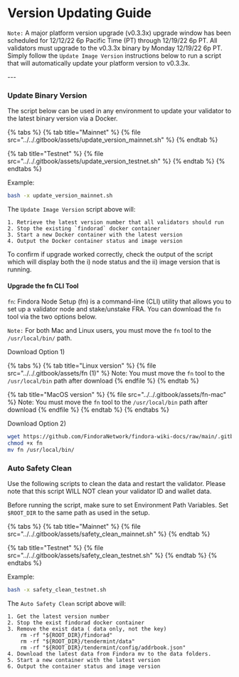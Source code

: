 # Version Updating Guide

`Note:` A major platform version upgrade (v0.3.3x) upgrade window has been scheduled for 12/12/22 6p Pacific Time (PT) through 12/19/22 6p PT. All validators must upgrade to the v0.3.3x binary by Monday 12/19/22 6p PT. Simply follow the `Update Image Version` instructions below to run a script that will automatically update your platform version to v0.3.3x.

\---

### Update Binary Version[​](https://wiki.findora.org/docs/validators/update-version#update-image-version) <a href="#update-image-version" id="update-image-version"></a>

The script below can be used in any environment to update your validator to the latest binary version via a Docker.

{% tabs %}
{% tab title="Mainnet" %}
{% file src="../../.gitbook/assets/update_version_mainnet.sh" %}
{% endtab %}

{% tab title="Testnet" %}
{% file src="../../.gitbook/assets/update_version_testnet.sh" %}
{% endtab %}
{% endtabs %}

Example:

```bash
bash -x update_version_mainnet.sh
```

The `Update Image Version` script above will:

```
1. Retrieve the latest version number that all validators should run
2. Stop the existing `findorad` docker container
3. Start a new Docker container with the latest version
4. Output the Docker container status and image version
```

To confirm if upgrade worked correctly, check the output of the script which will display both the i) node status and the ii) image version that is running.



#### Upgrade the fn CLI Tool[​](https://wiki.findora.org/docs/validators/automated-setup#setup-the-fn-cli-tool) <a href="#setup-the-fn-cli-tool" id="setup-the-fn-cli-tool"></a>

`fn`: Findora Node Setup (fn) is a command-line (CLI) utility that allows you to set up a validator node and stake/unstake FRA. You can download the `fn` tool via the two options below.

`Note:` For both Mac and Linux users, you must move the `fn` tool to the `/usr/local/bin/` path.

Download Option 1)

{% tabs %}
{% tab title="Linux version" %}
{% file src="../../.gitbook/assets/fn (1)" %}
Note: You must move the `fn` tool to the `/usr/local/bin` path after download
{% endfile %}
{% endtab %}

{% tab title="MacOS version" %}
{% file src="../../.gitbook/assets/fn-mac" %}
Note: You must move the `fn` tool to the `/usr/local/bin` path after download
{% endfile %}
{% endtab %}
{% endtabs %}

Download Option 2)

```bash
wget https://github.com/FindoraNetwork/findora-wiki-docs/raw/main/.gitbook/assets/fn
chmod +x fn
mv fn /usr/local/bin/
```

### Auto Safety Clean[​](https://wiki.findora.org/docs/validators/update-version#auto-safety-clean) <a href="#auto-safety-clean" id="auto-safety-clean"></a>

Use the following scripts to clean the data and restart the validator. Please note that this script WILL NOT clean your validator ID and wallet data.

Before running the script, make sure to set Environment Path Variables. Set `$ROOT_DIR` to the same path as used in the setup.

{% tabs %}
{% tab title="Mainnet" %}
{% file src="../../.gitbook/assets/safety_clean_mainnet.sh" %}
{% endtab %}

{% tab title="Testnet" %}
{% file src="../../.gitbook/assets/safety_clean_testnet.sh" %}
{% endtab %}
{% endtabs %}

Example:

```bash
bash -x safety_clean_testnet.sh
```



The `Auto Safety Clean` script above will:

```
1. Get the latest version number 
2. Stop the exist findorad docker container
3. Remove the exist data ( data only, not the key)
    rm -rf "${ROOT_DIR}/findorad"
    rm -rf "${ROOT_DIR}/tendermint/data"
    rm -rf "${ROOT_DIR}/tendermint/config/addrbook.json"
4. Download the latest data from Findora mv to the data folders.
5. Start a new container with the latest version
6. Output the container status and image version
```

